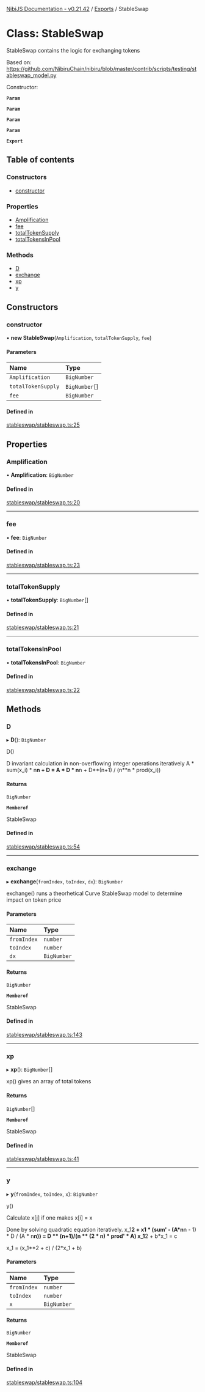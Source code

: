 [NibiJS Documentation - v0.21.42](../intro.md) / [Exports](../modules.md) / StableSwap

# Class: StableSwap

StableSwap contains the logic for exchanging tokens

Based on: https://github.com/NibiruChain/nibiru/blob/master/contrib/scripts/testing/stableswap_model.py

Constructor:

**`Param`**

**`Param`**

**`Param`**

**`Param`**

**`Export`**

## Table of contents

### Constructors

- [constructor](StableSwap.md#constructor)

### Properties

- [Amplification](StableSwap.md#amplification)
- [fee](StableSwap.md#fee)
- [totalTokenSupply](StableSwap.md#totaltokensupply)
- [totalTokensInPool](StableSwap.md#totaltokensinpool)

### Methods

- [D](StableSwap.md#d)
- [exchange](StableSwap.md#exchange)
- [xp](StableSwap.md#xp)
- [y](StableSwap.md#y)

## Constructors

### constructor

• **new StableSwap**(`Amplification`, `totalTokenSupply`, `fee`)

#### Parameters

| Name | Type |
| :------ | :------ |
| `Amplification` | `BigNumber` |
| `totalTokenSupply` | `BigNumber`[] |
| `fee` | `BigNumber` |

#### Defined in

[stableswap/stableswap.ts:25](https://github.com/NibiruChain/ts-sdk/blob/c08edb6/packages/nibijs/src/stableswap/stableswap.ts#L25)

## Properties

### Amplification

• **Amplification**: `BigNumber`

#### Defined in

[stableswap/stableswap.ts:20](https://github.com/NibiruChain/ts-sdk/blob/c08edb6/packages/nibijs/src/stableswap/stableswap.ts#L20)

___

### fee

• **fee**: `BigNumber`

#### Defined in

[stableswap/stableswap.ts:23](https://github.com/NibiruChain/ts-sdk/blob/c08edb6/packages/nibijs/src/stableswap/stableswap.ts#L23)

___

### totalTokenSupply

• **totalTokenSupply**: `BigNumber`[]

#### Defined in

[stableswap/stableswap.ts:21](https://github.com/NibiruChain/ts-sdk/blob/c08edb6/packages/nibijs/src/stableswap/stableswap.ts#L21)

___

### totalTokensInPool

• **totalTokensInPool**: `BigNumber`

#### Defined in

[stableswap/stableswap.ts:22](https://github.com/NibiruChain/ts-sdk/blob/c08edb6/packages/nibijs/src/stableswap/stableswap.ts#L22)

## Methods

### D

▸ **D**(): `BigNumber`

D()

D invariant calculation in non-overflowing integer operations iteratively
A * sum(x_i) * n**n + D = A * D * n**n + D**(n+1) / (n**n * prod(x_i))

#### Returns

`BigNumber`

**`Memberof`**

StableSwap

#### Defined in

[stableswap/stableswap.ts:54](https://github.com/NibiruChain/ts-sdk/blob/c08edb6/packages/nibijs/src/stableswap/stableswap.ts#L54)

___

### exchange

▸ **exchange**(`fromIndex`, `toIndex`, `dx`): `BigNumber`

exchange() runs a theorhetical Curve StableSwap model to determine impact on token price

#### Parameters

| Name | Type |
| :------ | :------ |
| `fromIndex` | `number` |
| `toIndex` | `number` |
| `dx` | `BigNumber` |

#### Returns

`BigNumber`

**`Memberof`**

StableSwap

#### Defined in

[stableswap/stableswap.ts:143](https://github.com/NibiruChain/ts-sdk/blob/c08edb6/packages/nibijs/src/stableswap/stableswap.ts#L143)

___

### xp

▸ **xp**(): `BigNumber`[]

xp() gives an array of total tokens

#### Returns

`BigNumber`[]

**`Memberof`**

StableSwap

#### Defined in

[stableswap/stableswap.ts:41](https://github.com/NibiruChain/ts-sdk/blob/c08edb6/packages/nibijs/src/stableswap/stableswap.ts#L41)

___

### y

▸ **y**(`fromIndex`, `toIndex`, `x`): `BigNumber`

y()

Calculate x[j] if one makes x[i] = x

Done by solving quadratic equation iteratively.
 x_1**2 + x1 * (sum' - (A*n**n - 1) * D / (A * n**n)) = D ** (n+1)/(n ** (2 * n) * prod' * A)
 x_1**2 + b*x_1 = c

 x_1 = (x_1**2 + c) / (2*x_1 + b)

#### Parameters

| Name | Type |
| :------ | :------ |
| `fromIndex` | `number` |
| `toIndex` | `number` |
| `x` | `BigNumber` |

#### Returns

`BigNumber`

**`Memberof`**

StableSwap

#### Defined in

[stableswap/stableswap.ts:104](https://github.com/NibiruChain/ts-sdk/blob/c08edb6/packages/nibijs/src/stableswap/stableswap.ts#L104)

